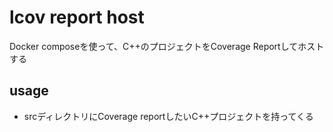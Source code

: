 # lcov report host

Docker composeを使って、C++のプロジェクトをCoverage Reportしてホストする

## usage 
- srcディレクトリにCoverage reportしたいC++プロジェクトを持ってくる
